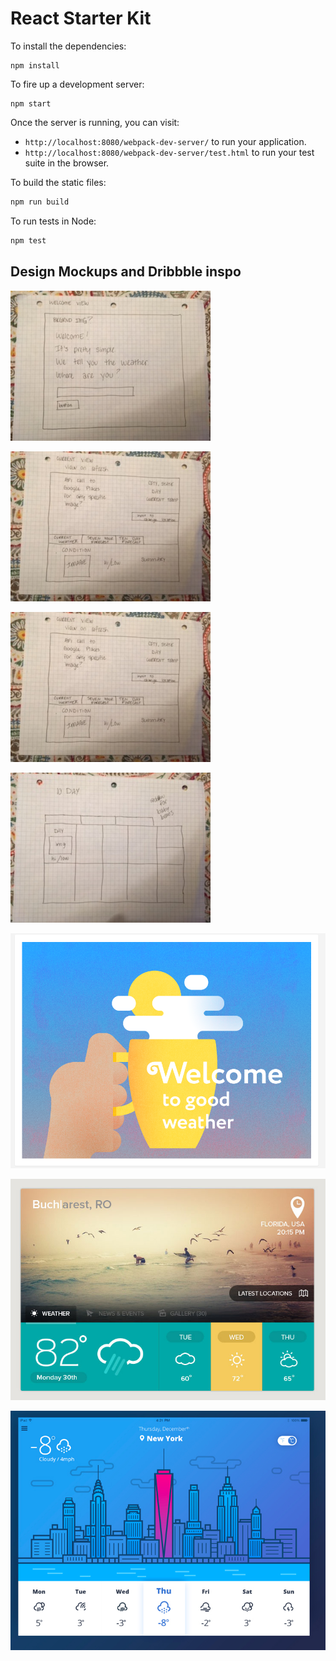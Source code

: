 # React Starter Kit

To install the dependencies:

```
npm install
```

To fire up a development server:

```
npm start
```

Once the server is running, you can visit:

* `http://localhost:8080/webpack-dev-server/` to run your application.
* `http://localhost:8080/webpack-dev-server/test.html` to run your test suite in the browser.

To build the static files:

```js
npm run build
```


To run tests in Node:

```js
npm test
```

## Design Mockups and Dribbble inspo

![Welcome Screen Mockup](images/mockup1.JPG)

![Main Screen Mockup](images/mockup2.JPG)

![7 hour forecast Screen Mockup](images/mockup2.JPG)

![10 day forecast Screen Mockup](images/mockup4.JPG)

![Welcome Screen Inspo](images/Welcome-Screen-Inspo.png)

![Main App Inspo](images/Inspo1.png)

![Main App Inspo](images/Inspo2.png)
